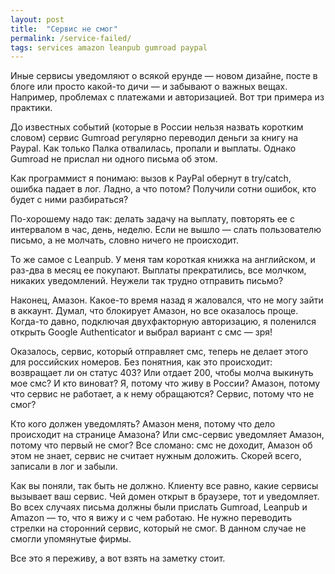 ```yaml
---
layout: post
title:  "Сервис не смог"
permalink: /service-failed/
tags: services amazon leanpub gumroad paypal
---
```


Иные сервисы уведомляют о всякой ерунде — новом дизайне, посте в блоге или просто какой-то дичи — и забывают о важных вещах. Например, проблемах с платежами и авторизацией. Вот три примера из практики.

До известных событий (которые в России нельзя назвать коротким словом) сервис Gumroad регулярно переводил деньги за книгу на Paypal. Как только Палка отвалилась, пропали и выплаты. Однако Gumroad не прислал ни одного письма об этом.

Как программист я понимаю: вызов к PayPal обернут в try/catch, ошибка падает в лог. Ладно, а что потом? Получили сотни ошибок, кто будет с ними разбираться?

По-хорошему надо так: делать задачу на выплату, повторять ее с интервалом в час, день, неделю. Если не вышло — слать пользователю письмо, а не молчать, словно ничего не происходит.

То же самое с Leanpub. У меня там короткая книжка на английском, и раз-два в месяц ее покупают. Выплаты прекратились, все молчком, никаких уведомлений. Неужели так трудно отправить письмо?

Наконец, Амазон. Какое-то время назад я жаловался, что не могу зайти в аккаунт. Думал, что блокирует Амазон, но все оказалось проще. Когда-то давно, подключая двухфакторную авторизацию, я поленился открыть Google Authenticator и выбрал вариант с смс — зря!

Оказалось, сервис, который отправляет смс, теперь не делает этого для российских номеров. Без понятния, как это происходит: возвращает ли он статус 403? Или отдает 200, чтобы молча выкинуть мое смс? И кто виноват? Я, потому что живу в России? Амазон, потому что сервис не работает, а к нему обращаются? Сервис, потому что не смог?

Кто кого должен уведомлять? Амазон меня, потому что дело происходит на странице Амазона? Или смс-сервис уведомляет Амазон, потому что первый не смог? Все сломано: смс не доходит, Амазон об этом не знает, сервис не считает нужным доложить. Скорей всего, записали в лог и забыли.

Как вы поняли, так быть не должно. Клиенту все равно, какие сервисы вызывает ваш сервис. Чей домен открыт в браузере, тот и уведомляет. Во всех случаях письма должны были прислать Gumroad, Leanpub и Amazon — то, что я вижу и с чем работаю. Не нужно переводить стрелки на сторонний сервис, который не смог. В данном случае не смогли упомянутые фирмы.

Все это я переживу, а вот взять на заметку стоит.
